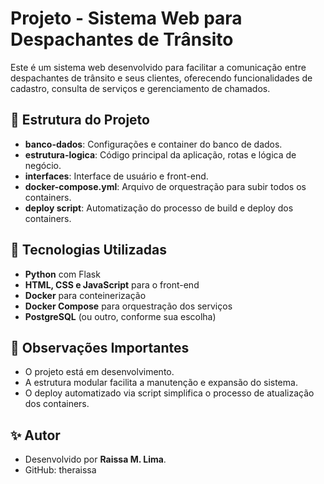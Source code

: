 # Projeto - Sistema Web para Despachantes de Trânsito

Este é um sistema web desenvolvido para facilitar a comunicação entre despachantes de trânsito e seus clientes, oferecendo funcionalidades de cadastro, consulta de serviços e gerenciamento de chamados.

## 📁 Estrutura do Projeto

- **banco-dados**: Configurações e container do banco de dados.
- **estrutura-logica**: Código principal da aplicação, rotas e lógica de negócio.
- **interfaces**: Interface de usuário e front-end.
- **docker-compose.yml**: Arquivo de orquestração para subir todos os containers.
- **deploy script**: Automatização do processo de build e deploy dos containers.

## 🚀 Tecnologias Utilizadas

- **Python** com Flask
- **HTML, CSS e JavaScript** para o front-end
- **Docker** para conteinerização
- **Docker Compose** para orquestração dos serviços
- **PostgreSQL** (ou outro, conforme sua escolha)

## 📝 Observações Importantes
- O projeto está em desenvolvimento.
- A estrutura modular facilita a manutenção e expansão do sistema.
- O deploy automatizado via script simplifica o processo de atualização dos containers.

## ✨ Autor
- Desenvolvido por **Raissa M. Lima**.
- GitHub: theraissa
